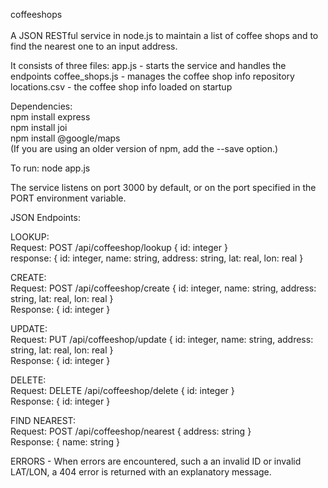 coffeeshops<br><br>
A JSON RESTful service in node.js to maintain a list of coffee shops and to find the nearest one to an input address.

It consists of three files:
app.js - starts the service and handles the endpoints
coffee_shops.js - manages the coffee shop info repository
locations.csv - the coffee shop info loaded on startup

Dependencies:<br>
npm install express<br>
npm install joi<br>
npm install @google/maps<br>
(If you are using an older version of npm, add the --save option.)

To run: node app.js<br>

The service listens on port 3000 by default, or on the port specified in the PORT environment variable.

JSON Endpoints:<br>

LOOKUP: <br>  Request: POST /api/coffeeshop/lookup { id: integer } <br>  response: { id: integer, name: string, address: string, lat: real, lon: real }<br>

CREATE:<br> Request: POST /api/coffeeshop/create { id: integer, name: string, address: string, lat: real, lon: real } <br>Response: { id: integer }<br>

UPDATE:<br> Request: PUT /api/coffeeshop/update { id: integer, name: string, address: string, lat: real, lon: real }<br> Response: { id: integer }<br>

DELETE:<br> Request: DELETE /api/coffeeshop/delete { id: integer } <br>Response: { id: integer } <br>

FIND NEAREST: <br>Request: POST /api/coffeeshop/nearest { address: string } <br>Response: { name: string }<br>

ERRORS - When errors are encountered, such a an invalid ID or invalid LAT/LON, a 404 error is returned with an explanatory message.
